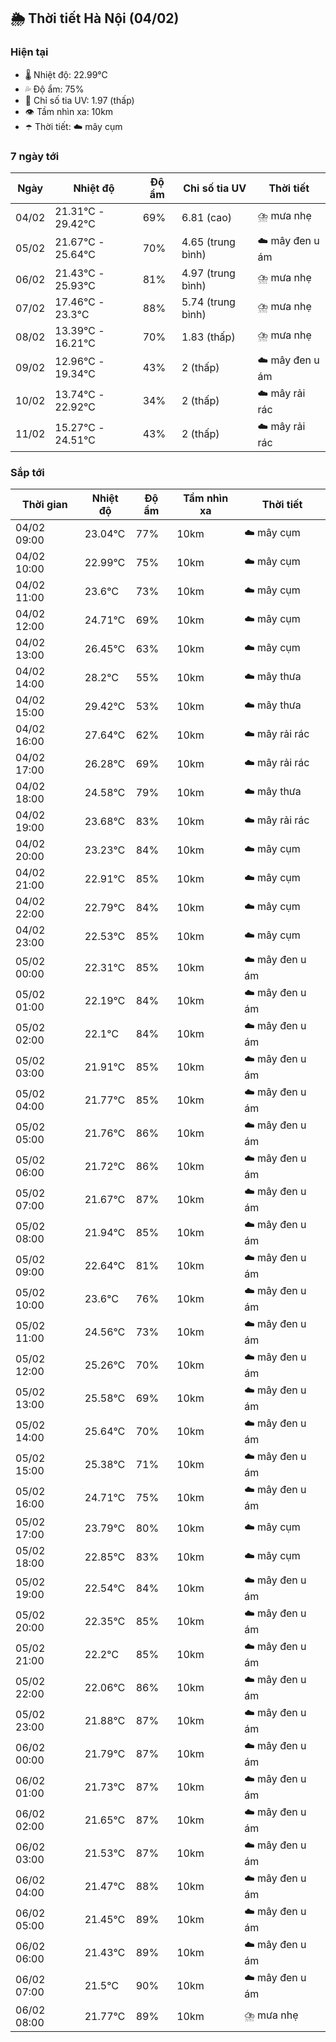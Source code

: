 ## 🌦️ Thời tiết Hà Nội (04/02)

### Hiện tại

- 🌡️ Nhiệt độ: 22.99℃
- 💦 Độ ẩm: 75%
- 🌟 Chỉ số tia UV: 1.97 (thấp)
- 👁️ Tầm nhìn xa: 10km
- ☂️ Thời tiết: ☁️ mây cụm

### 7 ngày tới

| Ngày | Nhiệt độ | Độ ẩm | Chỉ số tia UV | Thời tiết |
| --- | --- | --- | --- | --- |
| 04/02 | 21.31℃ - 29.42℃ | 69% | 6.81 (cao) | ⛈️ mưa nhẹ |
| 05/02 | 21.67℃ - 25.64℃ | 70% | 4.65 (trung bình) | ☁️ mây đen u ám |
| 06/02 | 21.43℃ - 25.93℃ | 81% | 4.97 (trung bình) | ⛈️ mưa nhẹ |
| 07/02 | 17.46℃ - 23.3℃ | 88% | 5.74 (trung bình) | ⛈️ mưa nhẹ |
| 08/02 | 13.39℃ - 16.21℃ | 70% | 1.83 (thấp) | ⛈️ mưa nhẹ |
| 09/02 | 12.96℃ - 19.34℃ | 43% | 2 (thấp) | ☁️ mây đen u ám |
| 10/02 | 13.74℃ - 22.92℃ | 34% | 2 (thấp) | ☁️ mây rải rác |
| 11/02 | 15.27℃ - 24.51℃ | 43% | 2 (thấp) | ☁️ mây rải rác |

### Sắp tới

| Thời gian | Nhiệt độ | Độ ẩm | Tầm nhìn xa | Thời tiết |
| --- | --- | --- | --- | --- |
| 04/02 09:00 | 23.04℃ | 77% | 10km | ☁️ mây cụm |
| 04/02 10:00 | 22.99℃ | 75% | 10km | ☁️ mây cụm |
| 04/02 11:00 | 23.6℃ | 73% | 10km | ☁️ mây cụm |
| 04/02 12:00 | 24.71℃ | 69% | 10km | ☁️ mây cụm |
| 04/02 13:00 | 26.45℃ | 63% | 10km | ☁️ mây cụm |
| 04/02 14:00 | 28.2℃ | 55% | 10km | ☁️ mây thưa |
| 04/02 15:00 | 29.42℃ | 53% | 10km | ☁️ mây thưa |
| 04/02 16:00 | 27.64℃ | 62% | 10km | ☁️ mây rải rác |
| 04/02 17:00 | 26.28℃ | 69% | 10km | ☁️ mây rải rác |
| 04/02 18:00 | 24.58℃ | 79% | 10km | ☁️ mây thưa |
| 04/02 19:00 | 23.68℃ | 83% | 10km | ☁️ mây rải rác |
| 04/02 20:00 | 23.23℃ | 84% | 10km | ☁️ mây cụm |
| 04/02 21:00 | 22.91℃ | 85% | 10km | ☁️ mây cụm |
| 04/02 22:00 | 22.79℃ | 84% | 10km | ☁️ mây cụm |
| 04/02 23:00 | 22.53℃ | 85% | 10km | ☁️ mây cụm |
| 05/02 00:00 | 22.31℃ | 85% | 10km | ☁️ mây đen u ám |
| 05/02 01:00 | 22.19℃ | 84% | 10km | ☁️ mây đen u ám |
| 05/02 02:00 | 22.1℃ | 84% | 10km | ☁️ mây đen u ám |
| 05/02 03:00 | 21.91℃ | 85% | 10km | ☁️ mây đen u ám |
| 05/02 04:00 | 21.77℃ | 85% | 10km | ☁️ mây đen u ám |
| 05/02 05:00 | 21.76℃ | 86% | 10km | ☁️ mây đen u ám |
| 05/02 06:00 | 21.72℃ | 86% | 10km | ☁️ mây đen u ám |
| 05/02 07:00 | 21.67℃ | 87% | 10km | ☁️ mây đen u ám |
| 05/02 08:00 | 21.94℃ | 85% | 10km | ☁️ mây đen u ám |
| 05/02 09:00 | 22.64℃ | 81% | 10km | ☁️ mây đen u ám |
| 05/02 10:00 | 23.6℃ | 76% | 10km | ☁️ mây đen u ám |
| 05/02 11:00 | 24.56℃ | 73% | 10km | ☁️ mây đen u ám |
| 05/02 12:00 | 25.26℃ | 70% | 10km | ☁️ mây đen u ám |
| 05/02 13:00 | 25.58℃ | 69% | 10km | ☁️ mây đen u ám |
| 05/02 14:00 | 25.64℃ | 70% | 10km | ☁️ mây đen u ám |
| 05/02 15:00 | 25.38℃ | 71% | 10km | ☁️ mây đen u ám |
| 05/02 16:00 | 24.71℃ | 75% | 10km | ☁️ mây đen u ám |
| 05/02 17:00 | 23.79℃ | 80% | 10km | ☁️ mây cụm |
| 05/02 18:00 | 22.85℃ | 83% | 10km | ☁️ mây cụm |
| 05/02 19:00 | 22.54℃ | 84% | 10km | ☁️ mây đen u ám |
| 05/02 20:00 | 22.35℃ | 85% | 10km | ☁️ mây đen u ám |
| 05/02 21:00 | 22.2℃ | 85% | 10km | ☁️ mây đen u ám |
| 05/02 22:00 | 22.06℃ | 86% | 10km | ☁️ mây đen u ám |
| 05/02 23:00 | 21.88℃ | 87% | 10km | ☁️ mây đen u ám |
| 06/02 00:00 | 21.79℃ | 87% | 10km | ☁️ mây đen u ám |
| 06/02 01:00 | 21.73℃ | 87% | 10km | ☁️ mây đen u ám |
| 06/02 02:00 | 21.65℃ | 87% | 10km | ☁️ mây đen u ám |
| 06/02 03:00 | 21.53℃ | 87% | 10km | ☁️ mây đen u ám |
| 06/02 04:00 | 21.47℃ | 88% | 10km | ☁️ mây đen u ám |
| 06/02 05:00 | 21.45℃ | 89% | 10km | ☁️ mây đen u ám |
| 06/02 06:00 | 21.43℃ | 89% | 10km | ☁️ mây đen u ám |
| 06/02 07:00 | 21.5℃ | 90% | 10km | ☁️ mây đen u ám |
| 06/02 08:00 | 21.77℃ | 89% | 10km | ⛈️ mưa nhẹ |
